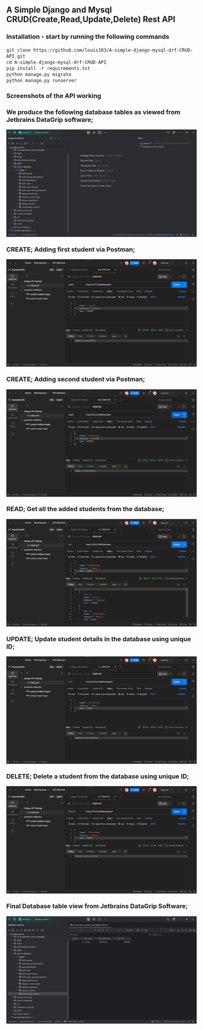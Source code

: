 ## A Simple Django and Mysql CRUD(Create,Read,Update,Delete) Rest API

### Installation - start by running the following commands

```plain
git clone https://github.com/louis103/A-simple-django-mysql-drf-CRUD-API.git
cd A-simple-django-mysql-drf-CRUD-API
pip install -r requirements.txt
python manage.py migrate
python manage.py runserver
```
### Screenshots of the API working
### We produce the following database tables as viewed from Jetbrains DataGrip software;
<img align="center" src="https://github.com/louis103/A-simple-django-mysql-drf-CRUD-API/blob/main/outputs/db_table_view.png"/>

### CREATE; Adding first student via Postman;
<img align="center" src="https://github.com/louis103/A-simple-django-mysql-drf-CRUD-API/blob/main/outputs/post1.png" />

### CREATE; Adding second student via Postman;
<img align="center" src="https://github.com/louis103/A-simple-django-mysql-drf-CRUD-API/blob/main/outputs/post2.png" />

### READ; Get all the added students from the database;
<img align="center" src="https://github.com/louis103/A-simple-django-mysql-drf-CRUD-API/blob/main/outputs/get_req2.png" />

### UPDATE; Update student details in the database using unique ID;
<img align="center" src="https://github.com/louis103/A-simple-django-mysql-drf-CRUD-API/blob/main/outputs/update_req.png" />

### DELETE; Delete a student from the database using unique ID;
<img align="center" src="https://github.com/louis103/A-simple-django-mysql-drf-CRUD-API/blob/main/outputs/delete_req.png" />

### Final Database table view from Jetbrains DataGrip Software;
<img align="center" src="https://github.com/louis103/A-simple-django-mysql-drf-CRUD-API/blob/main/outputs/final_dv_view_after_del.png" />

